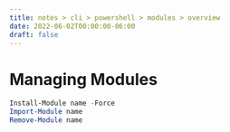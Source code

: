 ```yaml
---
title: notes > cli > powershell > modules > overview
date: 2022-06-02T00:00:00-06:00
draft: false
---
```


# Managing Modules
```powershell
Install-Module name -Force
Import-Module name
Remove-Module name
```
